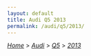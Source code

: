 ```yaml
---
layout: default
title: Audi Q5 2013
permalink: /audi/q5/2013/
---
```

[*Home*](/) > [*Audi*](/audi/) > [*Q5*](/audi/q5/) > [*2013*](/audi/q5/2013/)


